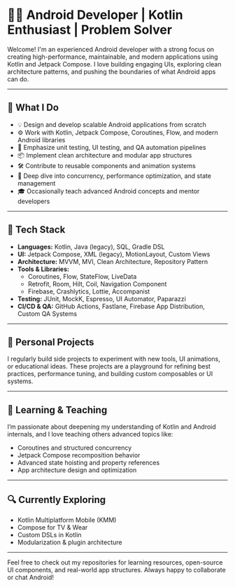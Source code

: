 # 👨‍💻 Android Developer | Kotlin Enthusiast | Problem Solver

Welcome! I'm an experienced Android developer with a strong focus on creating high-performance, maintainable, and modern applications using Kotlin and Jetpack Compose. I love building engaging UIs, exploring clean architecture patterns, and pushing the boundaries of what Android apps can do.

---

## 💼 What I Do

- 💡 Design and develop scalable Android applications from scratch
- ⚙️ Work with Kotlin, Jetpack Compose, Coroutines, Flow, and modern Android libraries
- 🧪 Emphasize unit testing, UI testing, and QA automation pipelines
- 📦 Implement clean architecture and modular app structures
- 🛠️ Contribute to reusable components and animation systems
- 🧵 Deep dive into concurrency, performance optimization, and state management
- 🎓 Occasionally teach advanced Android concepts and mentor developers

---

## 🧰 Tech Stack

- **Languages:** Kotlin, Java (legacy), SQL, Gradle DSL
- **UI:** Jetpack Compose, XML (legacy), MotionLayout, Custom Views
- **Architecture:** MVVM, MVI, Clean Architecture, Repository Pattern
- **Tools & Libraries:** 
  - Coroutines, Flow, StateFlow, LiveData
  - Retrofit, Room, Hilt, Coil, Navigation Component
  - Firebase, Crashlytics, Lottie, Accompanist
- **Testing:** JUnit, MockK, Espresso, UI Automator, Paparazzi
- **CI/CD & QA:** GitHub Actions, Fastlane, Firebase App Distribution, Custom QA Systems

---

## 📁 Personal Projects

I regularly build side projects to experiment with new tools, UI animations, or educational ideas. These projects are a playground for refining best practices, performance tuning, and building custom composables or UI systems.

---

## 🧠 Learning & Teaching

I’m passionate about deepening my understanding of Kotlin and Android internals, and I love teaching others advanced topics like:
- Coroutines and structured concurrency
- Jetpack Compose recomposition behavior
- Advanced state hoisting and property references
- App architecture design and optimization

---

## 🔍 Currently Exploring

- Kotlin Multiplatform Mobile (KMM)
- Compose for TV & Wear
- Custom DSLs in Kotlin
- Modularization & plugin architecture

---

Feel free to check out my repositories for learning resources, open-source UI components, and real-world app structures. Always happy to collaborate or chat Android!



<!---
miladarghavani/miladarghavani is a ✨ special ✨ repository because its `README.md` (this file) appears on your GitHub profile.
You can click the Preview link to take a look at your changes.
--->
